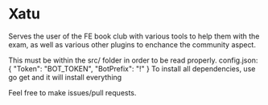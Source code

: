 # Xatu
Serves the user of the FE book club with various tools to help them with the exam, as well as various other plugins to enchance the community aspect.

This must be within the src/ folder in order to be read properly.
config.json:
{
    "Token": "BOT_TOKEN",
    "BotPrefix": "!"
}
To install all dependencies, use go get and it will install everything

Feel free to make issues/pull requests.


